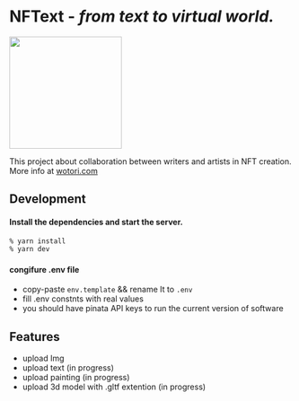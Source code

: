 # NFText - _from text to virtual world._
<img src="https://ipfs.io/ipfs/QmWTvKbPeWDwNQMFgbmWzciq7NNcwsQcBgV5jLNNhPNwF6" style="width:200px" />


This project about collaboration between writers and artists in NFT creation.
More info at [wotori.com](https://wotori.com)

## Development
#### Install the dependencies and start the server.

```sh
% yarn install
% yarn dev
```

#### congifure .env file
- copy-paste `env.template` && rename It to `.env`
- fill .env constnts with real values
- you should have pinata API keys to run the current version of software
  
## Features
- upload Img
- upload text (in progress)
- upload painting (in progress)
- upload 3d model with .gltf extention (in progress)
